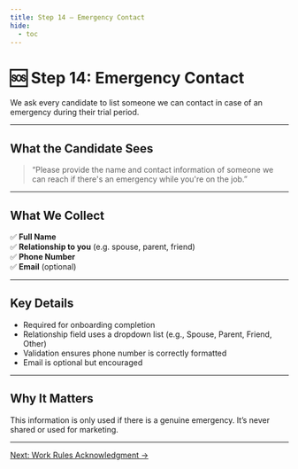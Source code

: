 ```yaml
---
title: Step 14 – Emergency Contact
hide:
  - toc
---
```


# 🆘 Step 14: Emergency Contact

We ask every candidate to list someone we can contact in case of an emergency during their trial period.

---

## What the Candidate Sees

> “Please provide the name and contact information of someone we can reach if there's an emergency while you're on the job.”

---

## What We Collect

✅ **Full Name**  
✅ **Relationship to you** (e.g. spouse, parent, friend)  
✅ **Phone Number**  
✅ **Email** (optional)

---

## Key Details

- Required for onboarding completion  
- Relationship field uses a dropdown list (e.g., Spouse, Parent, Friend, Other)  
- Validation ensures phone number is correctly formatted  
- Email is optional but encouraged

---

## Why It Matters

This information is only used if there is a genuine emergency. It’s never shared or used for marketing.

---

[Next: Work Rules Acknowledgment →](onboarding-step-15-work-rules.md)

